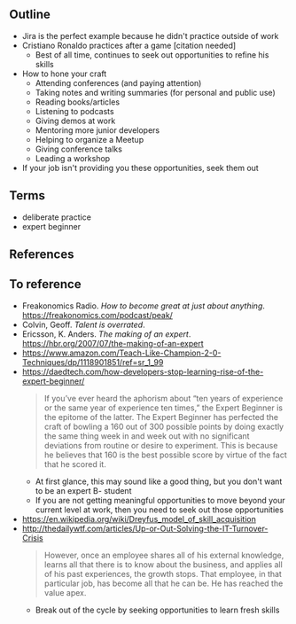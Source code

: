 ## Outline

- Jira is the perfect example because he didn't practice outside of work
- Cristiano Ronaldo practices after a game [citation needed]
  - Best of all time, continues to seek out opportunities to refine his skills
- How to hone your craft
  - Attending conferences (and paying attention)
  - Taking notes and writing summaries (for personal and public use)
  - Reading books/articles
  - Listening to podcasts
  - Giving demos at work
  - Mentoring more junior developers
  - Helping to organize a Meetup
  - Giving conference talks
  - Leading a workshop
- If your job isn't providing you these opportunities, seek them out

## Terms

- deliberate practice
- expert beginner

## References

## To reference

- Freakonomics Radio. _How to become great at just about anything_. https://freakonomics.com/podcast/peak/
- Colvin, Geoff. _Talent is overrated_.
- Ericsson, K. Anders. _The making of an expert_. https://hbr.org/2007/07/the-making-of-an-expert
- https://www.amazon.com/Teach-Like-Champion-2-0-Techniques/dp/1118901851/ref=sr_1_99
- https://daedtech.com/how-developers-stop-learning-rise-of-the-expert-beginner/
  > If you’ve ever heard the aphorism about “ten years of experience or the same year of experience ten times,” the Expert Beginner is the epitome of the latter. The Expert Beginner has perfected the craft of bowling a 160 out of 300 possible points by doing exactly the same thing week in and week out with no significant deviations from routine or desire to experiment. This is because he believes that 160 is the best possible score by virtue of the fact that he scored it.
  - At first glance, this may sound like a good thing, but you don't want to be an expert B- student
  - If you are not getting meaningful opportunities to move beyond your current level at work, then you need to seek out those opportunities
- https://en.wikipedia.org/wiki/Dreyfus_model_of_skill_acquisition
- http://thedailywtf.com/articles/Up-or-Out-Solving-the-IT-Turnover-Crisis
  > However, once an employee shares all of his external knowledge, learns all that there is to know about the business, and applies all of his past experiences, the growth stops. That employee, in that particular job, has become all that he can be. He has reached the value apex.
  - Break out of the cycle by seeking opportunities to learn fresh skills